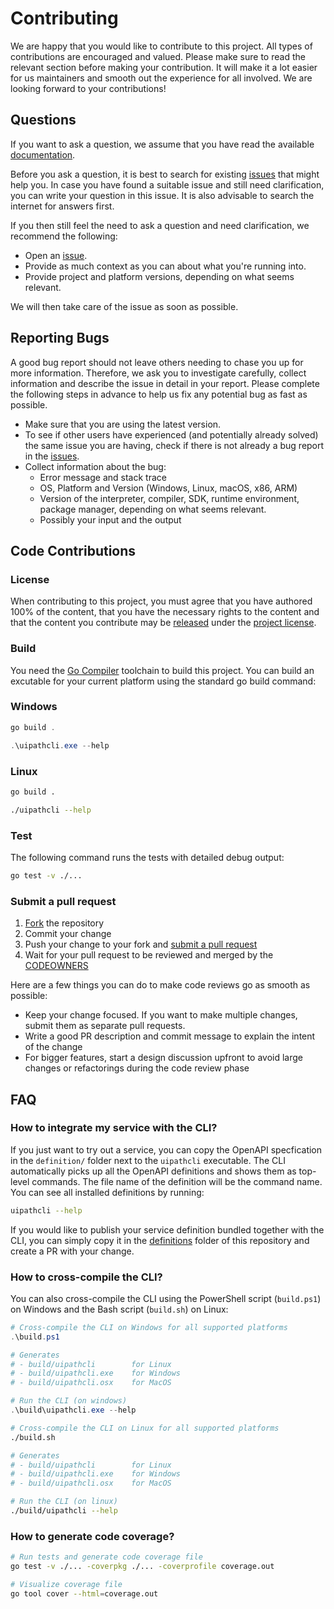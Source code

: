 # Contributing

We are happy that you would like to contribute to this project. All types of contributions are encouraged and valued. Please make sure to read the relevant section before making your contribution. It will make it a lot easier for us maintainers and smooth out the experience for all involved. We are looking forward to your contributions!

## Questions

If you want to ask a question, we assume that you have read the available [documentation](README.md).

Before you ask a question, it is best to search for existing [issues](https://github.com/UiPath/uipathcli/issues) that might help you. In case you have found a suitable issue and still need clarification, you can write your question in this issue. It is also advisable to search the internet for answers first.

If you then still feel the need to ask a question and need clarification, we recommend the following:

- Open an [issue](https://github.com/UiPath/uipathcli/issues/new).
- Provide as much context as you can about what you're running into.
- Provide project and platform versions, depending on what seems relevant.

We will then take care of the issue as soon as possible.

## Reporting Bugs

A good bug report should not leave others needing to chase you up for more information. Therefore, we ask you to investigate carefully, collect information and describe the issue in detail in your report. Please complete the following steps in advance to help us fix any potential bug as fast as possible.

- Make sure that you are using the latest version.
- To see if other users have experienced (and potentially already solved) the same issue you are having, check if there is not already a bug report in the [issues](https://github.com/UiPath/uipathcli/issues).
- Collect information about the bug:
  - Error message and stack trace
  - OS, Platform and Version (Windows, Linux, macOS, x86, ARM)
  - Version of the interpreter, compiler, SDK, runtime environment, package manager, depending on what seems relevant.
  - Possibly your input and the output

## Code Contributions

### License

When contributing to this project, you must agree that you have authored 100% of the content, that you have the necessary rights to the content and that the content you contribute may be [released](https://help.github.com/articles/github-terms-of-service/#6-contributions-under-repository-license) under the [project license](LICENSE).

### Build

You need the [Go Compiler](https://go.dev/dl/) toolchain to build this project.  You can build an excutable for your current platform using the standard go build command:

### Windows
```powershell
go build .

.\uipathcli.exe --help
```

### Linux
```bash
go build .

./uipathcli --help
```

### Test

The following command runs the tests with detailed debug output:

```bash
go test -v ./...
```

### Submit a pull request

1. [Fork](https://github.com/UiPath/uipathcli/fork) the repository
2. Commit your change
3. Push your change to your fork and [submit a pull request](https://github.com/UiPath/uipathcli/pulls)
4. Wait for your pull request to be reviewed and merged by the [CODEOWNERS](CODEOWNERS)

Here are a few things you can do to make code reviews go as smooth as possible:

- Keep your change focused. If you want to make multiple changes, submit them as separate pull requests.
- Write a good PR description and commit message to explain the intent of the change
- For bigger features, start a design discussion upfront to avoid large changes or refactorings during the code review phase

## FAQ

### How to integrate my service with the CLI?

If you just want to try out a service, you can copy the OpenAPI specfication in the `definition/` folder next to the `uipathcli` executable. The CLI automatically picks up all the OpenAPI definitions and shows them as top-level commands. The file name of the definition will be the command name. You can see all installed definitions by running:

```bash
uipathcli --help
```

If you would like to publish your service definition bundled together with the CLI, you can simply copy it in the [definitions](definitions) folder of this repository and create a PR with your change.

### How to cross-compile the CLI?

You can also cross-compile the CLI using the PowerShell script (`build.ps1`) on Windows and the Bash script (`build.sh`) on Linux:

```powershell
# Cross-compile the CLI on Windows for all supported platforms
.\build.ps1

# Generates
# - build/uipathcli        for Linux
# - build/uipathcli.exe    for Windows
# - build/uipathcli.osx    for MacOS

# Run the CLI (on windows)
.\build\uipathcli.exe --help
```

```bash
# Cross-compile the CLI on Linux for all supported platforms
./build.sh

# Generates
# - build/uipathcli        for Linux
# - build/uipathcli.exe    for Windows
# - build/uipathcli.osx    for MacOS

# Run the CLI (on linux)
./build/uipathcli --help
```

### How to generate code coverage?

```bash
# Run tests and generate code coverage file
go test -v ./... -coverpkg ./... -coverprofile coverage.out

# Visualize coverage file
go tool cover --html=coverage.out
```
